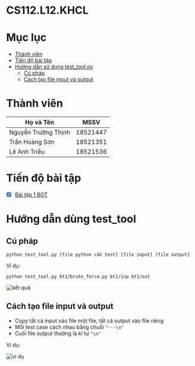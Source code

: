 # CS112.L12.KHCL

# Mục lục
- [Thành viên](#thành-viên)
- [Tiến độ bài tập](#tiến-độ-bài-tập)
- [Hướng dẫn sử dụng test_tool.py](#hướng-dẫn-dùng-test_tool)
    - [Cú pháp](#cú-pháp)
    - [Cách tạo file input và output](#cách-tạo-file-input-và-output)

# Thành viên
| Họ và Tên           | MSSV     |
| ------------------- | -------- |
| Nguyễn Trường Thịnh | 18521447 |
| Trần Hoàng Sơn      | 18521351 |
| Lê Anh Triều        | 18521536 |
# Tiến độ bài tập
- [x] [Bài tập 1 BOT](https://github.com/18521447/CS112.L12.KHCL/tree/master/bt1)
# Hướng dẫn dùng test_tool
## Cú pháp
```
python test_tool.py [file python cần test] [file input] [file output]
```
Ví dụ:
```
python test_tool.py bt1/brute_force.py bt1/inp bt1/out
```
![kết quả](https://i.imgur.com/9KyVoAe.png)

## Cách tạo file input và output
- Copy tất cả input vào file một file, tất cả output vào file riêng
- Mỗi test case cách nhau bằng chuỗi ```"---\n"```
- Cuối file output thường là kí tự ```"\n"```

Ví dụ:

![ví dụ ](https://imgur.com/1VZtkuW.png)
